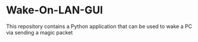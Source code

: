 # Wake-On-LAN-GUI
This repository contains a Python application that can be used to wake a PC via sending a magic packet
